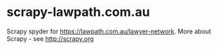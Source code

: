 scrapy-lawpath.com.au
=====================

Scrapy spyder for https://lawpath.com.au/lawyer-network. More about Scrapy - see http://scrapy.org
